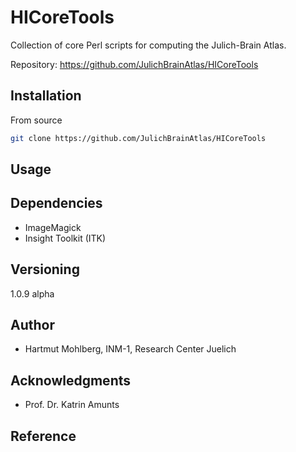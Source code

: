 # HICoreTools

Collection of core Perl scripts for computing the Julich-Brain Atlas.

Repository: <https://github.com/JulichBrainAtlas/HICoreTools>


## Installation

From source

```bash
git clone https://github.com/JulichBrainAtlas/HICoreTools
```

## Usage

## Dependencies
* ImageMagick
* Insight Toolkit (ITK)

## Versioning
1.0.9 alpha

## Author
* Hartmut Mohlberg, INM-1, Research Center Juelich

## Acknowledgments
* Prof. Dr. Katrin Amunts

## Reference

<!-- ## License

Apache 2.0 -->
